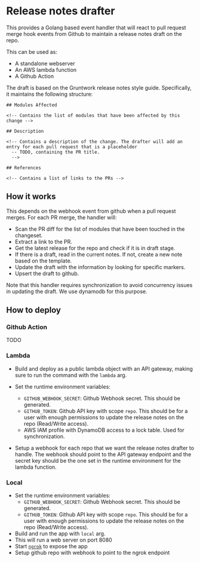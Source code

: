 # Release notes drafter

This provides a Golang based event handler that will react to pull request merge hook events from Github to maintain a
release notes draft on the repo.

This can be used as:

- A standalone webserver
- An AWS lambda function
- A Github Action

The draft is based on the Gruntwork release notes style guide. Specifically, it maintains the following structure:

```
## Modules Affected

<!-- Contains the list of modules that have been affected by this change -->

## Description

<!-- Contains a description of the change. The drafter will add an entry for each pull request that is a placeholder
  -- TODO, containing the PR title.
  -->

## References

<!-- Contains a list of links to the PRs -->
```


## How it works

This depends on the webhook event from github when a pull request merges. For each PR merge, the handler will:

- Scan the PR diff for the list of modules that have been touched in the changeset.
- Extract a link to the PR.
- Get the latest release for the repo and check if it is in draft stage.
- If there is a draft, read in the current notes. If not, create a new note based on the template.
- Update the draft with the information by looking for specific markers.
- Upsert the draft to github.

Note that this handler requires synchronization to avoid concurrency issues in updating the draft. We use dynamodb for
this purpose.


## How to deploy

### Github Action

TODO


### Lambda

<!-- TODO: see if github has static ips we can use for ip whitelisting -->

- Build and deploy as a public lambda object with an API gateway, making sure to run the command with the `lambda` arg.
- Set the runtime environment variables:
    * `GITHUB_WEBHOOK_SECRET`: Github Webhook secret. This should be generated.
    * `GITHUB_TOKEN`: Github API key with scope `repo`. This should be for a user with enough permissions to update
      the release notes on the repo (Read/Write access).
    * AWS IAM profile with DynamoDB access to a lock table. Used for synchronization.

- Setup a webhook for each repo that we want the release notes drafter to handle. The webhook should point to the API
  gateway endpoint and the secret key should be the one set in the runtime environment for the lambda function.


### Local

- Set the runtime environment variables:
    * `GITHUB_WEBHOOK_SECRET`: Github Webhook secret. This should be generated.
    * `GITHUB_TOKEN`: Github API key with scope `repo`. This should be for a user with enough permissions to update
      the release notes on the repo (Read/Write access).
- Build and run the app with `local` arg.
- This will run a web server on port 8080
- Start [`ngrok`](https://ngrok.com/) to expose the app
- Setup github repo with webhook to point to the ngrok endpoint
